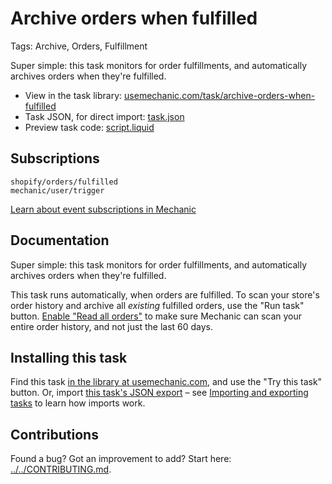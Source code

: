 # Archive orders when fulfilled

Tags: Archive, Orders, Fulfillment

Super simple: this task monitors for order fulfillments, and automatically archives orders when they're fulfilled.

* View in the task library: [usemechanic.com/task/archive-orders-when-fulfilled](https://usemechanic.com/task/archive-orders-when-fulfilled)
* Task JSON, for direct import: [task.json](../../tasks/archive-orders-when-fulfilled.json)
* Preview task code: [script.liquid](./script.liquid)

## Subscriptions

```liquid
shopify/orders/fulfilled
mechanic/user/trigger
```

[Learn about event subscriptions in Mechanic](https://docs.usemechanic.com/article/408-subscriptions)

## Documentation

Super simple: this task monitors for order fulfillments, and automatically archives orders when they're fulfilled.

This task runs automatically, when orders are fulfilled. To scan your store's order history and archive all _existing_ fulfilled orders, use the "Run task" button. [Enable "Read all orders"](https://help.usemechanic.com/tutorials/enabling-read_all_orders) to make sure Mechanic can scan your entire order history, and not just the last 60 days.

## Installing this task

Find this task [in the library at usemechanic.com](https://usemechanic.com/task/archive-orders-when-fulfilled), and use the "Try this task" button. Or, import [this task's JSON export](../../tasks/archive-orders-when-fulfilled.json) – see [Importing and exporting tasks](https://docs.usemechanic.com/article/505-importing-and-exporting-tasks) to learn how imports work.

## Contributions

Found a bug? Got an improvement to add? Start here: [../../CONTRIBUTING.md](../../CONTRIBUTING.md).
